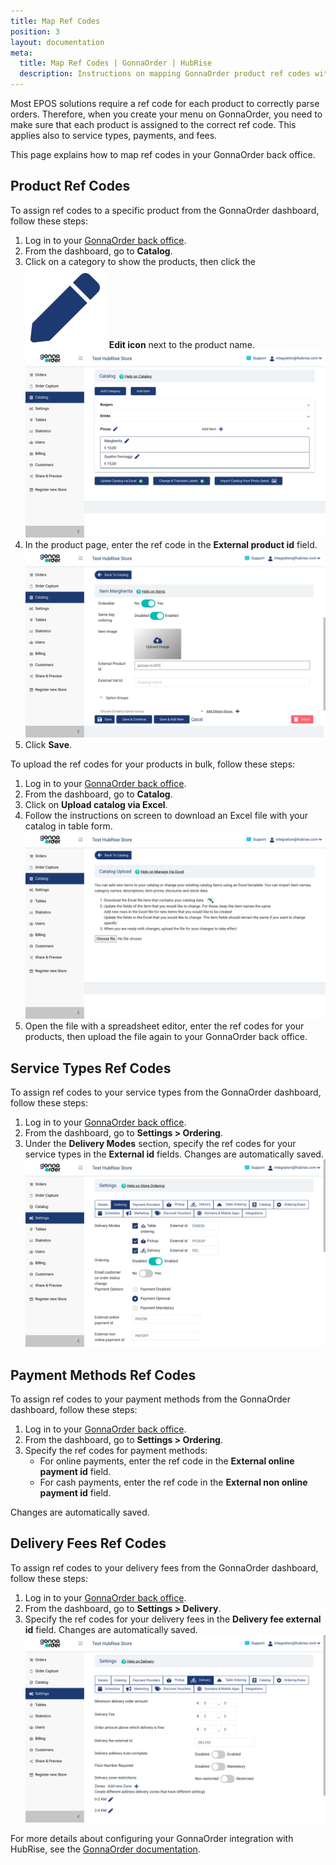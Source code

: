```yaml
---
title: Map Ref Codes
position: 3
layout: documentation
meta:
  title: Map Ref Codes | GonnaOrder | HubRise
  description: Instructions on mapping GonnaOrder product ref codes with other apps after connecting your EPOS with HubRise. Connect apps and synchronise your data.
---
```


Most EPOS solutions require a ref code for each product to correctly parse orders.
Therefore, when you create your menu on GonnaOrder, you need to make sure that each product is assigned to the correct ref code.
This applies also to service types, payments, and fees.

This page explains how to map ref codes in your GonnaOrder back office.

## Product Ref Codes

To assign ref codes to a specific product from the GonnaOrder dashboard, follow these steps:

1. Log in to your [GonnaOrder back office](https://admin.gonnaorder.com/).
1. From the dashboard, go to **Catalog**.
1. Click on a category to show the products, then click the <InlineImage width="21" height="21">![Edit arrow icon](../images/edit-icon.png)</InlineImage> **Edit icon** next to the product name.
   ![The catalog page in the GonnaOrder back office](../images/003-en-gonnaorder-catalog-page.png)
1. In the product page, enter the ref code in the **External product id** field.
   ![The product page with the ref code field](../images/004-en-gonnaorder-product-page.png)
1. Click **Save**.

To upload the ref codes for your products in bulk, follow these steps:

1. Log in to your [GonnaOrder back office](https://admin.gonnaorder.com/).
1. From the dashboard, go to **Catalog**.
1. Click on **Upload catalog via Excel**.
1. Follow the instructions on screen to download an Excel file with your catalog in table form.
   ![The bulk upload page for products in the catalog](../images/005-en-gonnaorder-bulk-upload-page.png)
2. Open the file with a spreadsheet editor, enter the ref codes for your products, then upload the file again to your GonnaOrder back office.

## Service Types Ref Codes

To assign ref codes to your service types from the GonnaOrder dashboard, follow these steps:

1. Log in to your [GonnaOrder back office](https://admin.gonnaorder.com/).
1. From the dashboard, go to **Settings > Ordering**.
1. Under the **Delivery Modes** section, specify the ref codes for your service types in the **External id** fields. Changes are automatically saved.
   ![Configuring service type ref codes from the GonnaOrder back office](../images/006-en-gonnaorder-service-type-payments.png)

## Payment Methods Ref Codes

To assign ref codes to your payment methods from the GonnaOrder dashboard, follow these steps:

1. Log in to your [GonnaOrder back office](https://admin.gonnaorder.com/).
1. From the dashboard, go to **Settings > Ordering**.
1. Specify the ref codes for payment methods:
   - For online payments, enter the ref code in the **External online payment id** field.
   - For cash payments, enter the ref code in the **External non online payment id** field.

Changes are automatically saved.

## Delivery Fees Ref Codes

To assign ref codes to your delivery fees from the GonnaOrder dashboard, follow these steps:

1. Log in to your [GonnaOrder back office](https://admin.gonnaorder.com/).
2. From the dashboard, go to **Settings > Delivery**.
3. Specify the ref codes for your delivery fees in the **Delivery fee external id** field. Changes are automatically saved.
   ![Configuring delivery fees ref codes from the GonnaOrder back office](../images/007-en-gonnaorder-delivery-fees.png)

For more details about configuring your GonnaOrder integration with HubRise, see the [GonnaOrder documentation](https://www.gonnaorder.com/help/store-settings/integrations/hubrise-integration/#special-hubrise-settings).